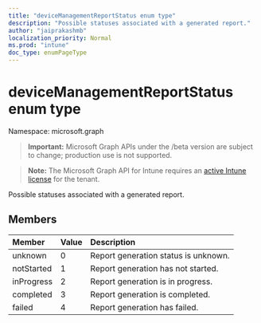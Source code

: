 ```yaml
---
title: "deviceManagementReportStatus enum type"
description: "Possible statuses associated with a generated report."
author: "jaiprakashmb"
localization_priority: Normal
ms.prod: "intune"
doc_type: enumPageType
---
```


# deviceManagementReportStatus enum type

Namespace: microsoft.graph

> **Important:** Microsoft Graph APIs under the /beta version are subject to change; production use is not supported.

> **Note:** The Microsoft Graph API for Intune requires an [active Intune license](https://go.microsoft.com/fwlink/?linkid=839381) for the tenant.

Possible statuses associated with a generated report.

## Members
|Member|Value|Description|
|:---|:---|:---|
|unknown|0|Report generation status is unknown.|
|notStarted|1|Report generation has not started.|
|inProgress|2|Report generation is in progress.|
|completed|3|Report generation is completed.|
|failed|4|Report generation has failed.|
